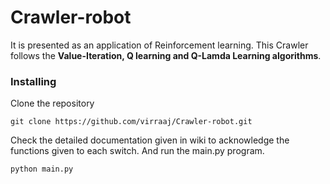 # Crawler-robot
It is presented as an application of Reinforcement learning. This Crawler follows the **Value-Iteration, Q learning and Q-Lamda Learning algorithms**.
### Installing
Clone the repository
```
git clone https://github.com/virraaj/Crawler-robot.git
```
Check the detailed documentation given in wiki to acknowledge the functions given to each switch. And run the main.py program. 
```
python main.py
```

